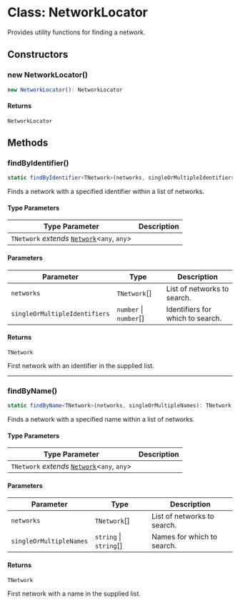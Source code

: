 # Class: NetworkLocator

Provides utility functions for finding a network.

## Constructors

### new NetworkLocator()

```ts
new NetworkLocator(): NetworkLocator
```

#### Returns

`NetworkLocator`

## Methods

### findByIdentifier()

```ts
static findByIdentifier<TNetwork>(networks, singleOrMultipleIdentifiers): TNetwork
```

Finds a network with a specified identifier within a list of networks.

#### Type Parameters

| Type Parameter | Description |
| ------ | ------ |
| `TNetwork` *extends* [`Network`](Network.md)&lt;`any`, `any`&gt; |  |

#### Parameters

| Parameter | Type | Description |
| ------ | ------ | ------ |
| `networks` | `TNetwork`[] | List of networks to search. |
| `singleOrMultipleIdentifiers` | `number` \| `number`[] | Identifiers for which to search. |

#### Returns

`TNetwork`

First network with an identifier in the supplied list.

***

### findByName()

```ts
static findByName<TNetwork>(networks, singleOrMultipleNames): TNetwork
```

Finds a network with a specified name within a list of networks.

#### Type Parameters

| Type Parameter | Description |
| ------ | ------ |
| `TNetwork` *extends* [`Network`](Network.md)&lt;`any`, `any`&gt; |  |

#### Parameters

| Parameter | Type | Description |
| ------ | ------ | ------ |
| `networks` | `TNetwork`[] | List of networks to search. |
| `singleOrMultipleNames` | `string` \| `string`[] | Names for which to search. |

#### Returns

`TNetwork`

First network with a name in the supplied list.
